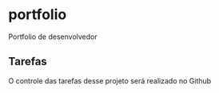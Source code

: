 # portfolio
Portfolio de desenvolvedor

## Tarefas
O controle das tarefas desse projeto será realizado no Github